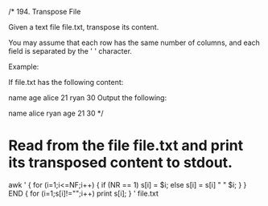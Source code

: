 /*
194. Transpose File

Given a text file file.txt, transpose its content.

You may assume that each row has the same number of columns, and each field is separated by the ' ' character.

Example:

If file.txt has the following content:

name age
alice 21
ryan 30
Output the following:

name alice ryan
age 21 30
*/

# Read from the file file.txt and print its transposed content to stdout.
awk '
{
    for (i=1;i<=NF;i++) {
        if (NR == 1) s[i] = $i;
        else s[i] = s[i] " " $i;
    }
}
END {
    for (i=1;s[i]!="";i++) print s[i];
}
' file.txt

